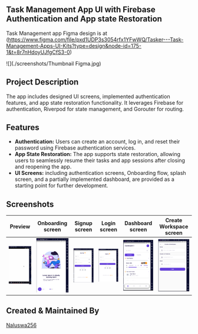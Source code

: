 ## Task Management App UI with Firebase Authentication and App state Restoration


Task Management app  Figma design is at (https://www.figma.com/file/pxd1UDP3s3054rfx1YFwWQ/Tasker---Task-Management-Apps-UI-Kits?type=design&node-id=175-1&t=8r7nHdoyUJfgCfS3-0)

![](./screenshots/Thumbnail Figma.jpg)

## Project Description

 The app includes  designed UI screens, implemented authentication features, and app state restoration functionality. It leverages Firebase for authentication, Riverpod for state management, and Gorouter for routing.

## Features

- **Authentication:** Users can create an account, log in, and reset their password using Firebase authentication services.
- **App State Restoration:** The app supports state restoration, allowing users to seamlessly resume their tasks and app sessions after closing and reopening the app.
- **UI Screens:**  including authentication screens, Onboarding flow, splash screen, and a partially implemented dashboard, are provided as a starting point for further development.


## Screenshots
Preview                    |   Onboarding screen             |  Signup screen    |  Login screen    |  Dashboard screen    |  Create Workspace screen
:-------------------------:|:-------------------------:|:-------------------------:|:-------------------------:|:-------------------------:|:-------------------------:
![](./screenshots/gif.gif)|![](./screenshots/intro_screen.png)|![](./screenshots/signup.png)|![](./screenshots/login_Screen.png)|![](./screenshots/dashboard.png)|![](./screenshots/create_workspace.png)

## Created & Maintained By

[Naluswa256](https://github.com/Naluswa256)

